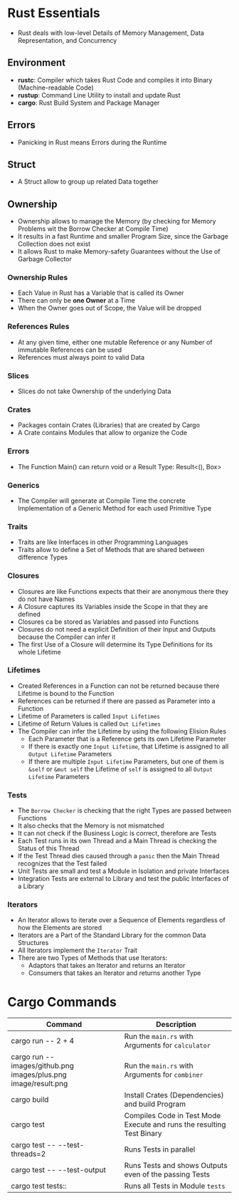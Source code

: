 # Rust Essentials

- Rust deals with low-level Details of Memory Management, Data Representation, and Concurrency

## Environment

- **rustc**: Compiler which takes Rust Code and compiles it into Binary (Machine-readable Code)
- **rustup**: Command Line Utility to install and update Rust
- **cargo**: Rust Build System and Package Manager

## Errors

- Panicking in Rust means Errors during the Runtime

## Struct

- A Struct allow to group up related Data together

## Ownership

- Ownership allows to manage the Memory (by checking for Memory Problems wit the Borrow Checker at Compile Time)
- It results in a fast Runtime and smaller Program Size, since the Garbage Collection does not exist
- It allows Rust to make Memory-safety Guarantees without the Use of Garbage Collector

### Ownership Rules

- Each Value in Rust has a Variable that is called its Owner
- There can only be **one Owner** at a Time
- When the Owner goes out of Scope, the Value will be dropped

### References Rules

- At any given time, either one mutable Reference or any Number of immutable References can be used
- References must always point to valid Data

### Slices

- Slices do not take Ownership of the underlying Data

### Crates

- Packages contain Crates (Libraries) that are created by Cargo
- A Crate contains Modules that allow to organize the Code

### Errors

- The Function Main() can return void or a Result Type: Result<(), Box<dyn Error>>

### Generics

- The Compiler will generate at Compile Time the concrete Implementation of a Generic Method for each used Primitive Type

### Traits

- Traits are like Interfaces in other Programming Languages
- Traits allow to define a Set of Methods that are shared between difference Types

### Closures

- Closures are like Functions expects that their are anonymous there they do not have Names
- A Closure captures its Variables inside the Scope in that they are defined
- Closures ca be stored as Variables and passed into Functions
- Closures do not need a explicit Definition of their Input and Outputs because the Compiler can infer it
- The first Use of a Closure will determine its Type Definitions for its whole Lifetime

### Lifetimes

- Created References in a Function can not be returned because there Lifetime is bound to the Function
- References can be returned if there are passed as Parameter into a Function
- Lifetime of Parameters is called `Input Lifetimes`
- Lifetime of Return Values is called `Out Lifetimes`
- The Compiler can infer the Lifetime by using the following Elision Rules
  - Each Parameter that is a Reference gets its own Lifetime Parameter
  - If there is exactly one `Input Lifetime`, that Lifetime is assigned to all `Output Lifetime` Parameters
  - If there are multiple `Input Lifetime` Parameters, but one of them is `&self` or `&mut self` the Lifetime of `self` is assigned to all `Output Lifetime` Parameters

### Tests

- The `Borrow Checker` is checking that the right Types are passed between Functions
- It also checks that the Memory is not mismatched
- It can not check if the Business Logic is correct, therefore are Tests
- Each Test runs in its own Thread and a Main Thread is checking the Status of this Thread
- If the Test Thread dies caused through a `panic` then the Main Thread recognizes that the Test failed
- Unit Tests are small and test a Module in Isolation and private Interfaces
- Integration Tests are external to Library and test the public Interfaces of a Library

### Iterators

- An Iterator allows to iterate over a Sequence of Elements regardless of how the Elements are stored
- Iterators are a Part of the Standard Library for the common Data Structures
- All Iterators implement the `Iterator` Trait
- There are two Types of Methods that use Iterators:
  - Adaptors that takes an Iterator and returns an Iterator
  - Consumers that takes an Iterator and returns another Type

# Cargo Commands

| Command                                                         | Description                                                           |
| --------------------------------------------------------------- | --------------------------------------------------------------------- |
| cargo run -- 2 + 4                                              | Run the `main.rs` with Arguments for `calculator`                     |
| cargo run -- images/github.png images/plus.png image/result.png | Run the `main.rs` with Arguments for `combiner`                       |
| cargo build                                                     | Install Crates (Dependencies) and build Program                       |
| cargo test                                                      | Compiles Code in Test Mode Execute and runs the resulting Test Binary |
| cargo test -- --test-threads=2                                  | Runs Tests in parallel                                                |
| cargo test -- --test-output                                     | Runs Tests and shows Outputs even of the passing Tests                |
| cargo test tests::                                              | Runs all Tests in Module `tests`                                      |
